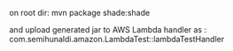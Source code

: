 on root dir:
    mvn package shade:shade

and upload generated jar to AWS Lambda
handler as : com.semihunaldi.amazon.LambdaTest::lambdaTestHandler